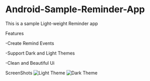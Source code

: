 # Android-Sample-Reminder-App
This is a sample Light-weight Reminder app


Features

-Create Remind Events

-Support Dark and Light Themes

-Clean and Beautiful Ui


ScreenShots
![Light Theme](https://user-images.githubusercontent.com/23009404/30967459-57055d34-a42a-11e7-820b-0e058730635b.jpg)
![Dark Theme](https://user-images.githubusercontent.com/23009404/30967477-60440cf6-a42a-11e7-99d3-c7ec6703ed74.jpg)


